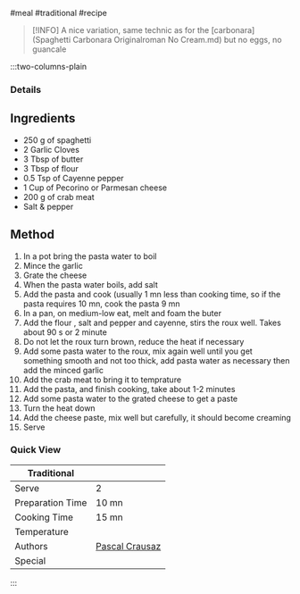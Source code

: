 #meal #traditional #recipe

> [!INFO]
> A nice variation, same technic as for the [carbonara](Spaghetti Carbonara Originalroman No Cream.md) but no eggs, no guancale

:::two-columns-plain

### Details
## Ingredients

- 250 g of spaghetti
- 2 Garlic Cloves
- 3 Tbsp of butter
- 3 Tbsp of flour
- 0.5 Tsp of Cayenne pepper
- 1 Cup of Pecorino or Parmesan cheese
- 200 g of crab meat
- Salt & pepper


## Method

1. In a pot bring the pasta water to boil
2. Mince the garlic
3. Grate the cheese
4. When the pasta water boils, add salt
5. Add the pasta and cook (usually 1 mn less than cooking time, so if the pasta requires 10 mn, cook the pasta 9 mn
6. In a pan, on medium-low eat, melt and foam the buter
7. Add the flour , salt and pepper and cayenne, stirs the roux well. Takes about 90 s or 2 minute
8. Do not let the roux turn brown, reduce the heat if necessary
9. Add some pasta water to the roux, mix again well until you get something smooth and not too thick, add pasta water as necessary then add the minced garlic
10. Add the crab meat to bring it to temprature
11. Add the pasta, and finish cooking, take about 1-2 minutes
12. Add some pasta water to the grated cheese to get a paste
13. Turn the heat down
14. Add the cheese paste, mix well but carefully, it should become creaming
15. Serve



### Quick View
| Traditional      |                                                |
| ---------------- | ---------------------------------------------- |
| Serve            | 2                                              |
| Preparation Time | 10 mn                                          |
| Cooking Time     | 15 mn                                          |
| Temperature      |                                                |
| Authors          | [Pascal Crausaz](mailto:pascal@askpascal.com)  |
| Special          |                                                |

:::

